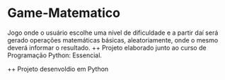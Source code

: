 # Game-Matematico
Jogo onde o usuário escolhe uma nível de dificuldade e a partir daí será gerado operações matemáticas básicas, aleatoriamente, onde o mesmo deverá informar o resultado. ++ Projeto elaborado junto ao curso de Programação Python: Essencial.

++ Projeto desenvoldio em Python

